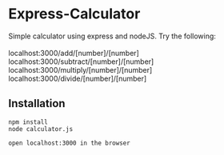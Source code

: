 # Express-Calculator

Simple calculator using express and nodeJS. Try the following:<br><br>
localhost:3000/add/[number]/[number]<br>
localhost:3000/subtract/[number]/[number]<br>
localhost:3000/multiply/[number]/[number]<br>
localhost:3000/divide/[number]/[number]<br>

## Installation

```
npm install
node calculator.js

open localhost:3000 in the browser
```
